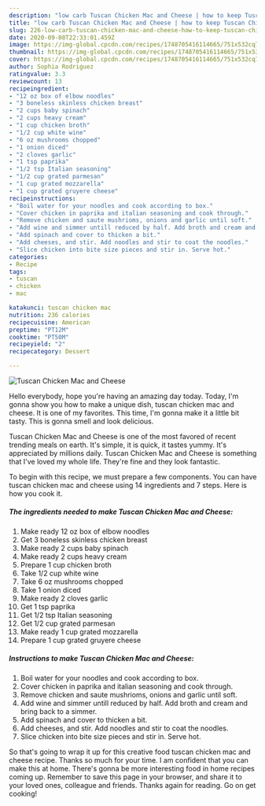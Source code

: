```yaml
---
description: "low carb Tuscan Chicken Mac and Cheese | how to keep Tuscan Chicken Mac and Cheese"
title: "low carb Tuscan Chicken Mac and Cheese | how to keep Tuscan Chicken Mac and Cheese"
slug: 226-low-carb-tuscan-chicken-mac-and-cheese-how-to-keep-tuscan-chicken-mac-and-cheese
date: 2020-09-08T22:33:01.459Z
image: https://img-global.cpcdn.com/recipes/1748705416114665/751x532cq70/tuscan-chicken-mac-and-cheese-recipe-main-photo.jpg
thumbnail: https://img-global.cpcdn.com/recipes/1748705416114665/751x532cq70/tuscan-chicken-mac-and-cheese-recipe-main-photo.jpg
cover: https://img-global.cpcdn.com/recipes/1748705416114665/751x532cq70/tuscan-chicken-mac-and-cheese-recipe-main-photo.jpg
author: Sophia Rodriguez
ratingvalue: 3.3
reviewcount: 13
recipeingredient:
- "12 oz box of elbow noodles"
- "3 boneless skinless chicken breast"
- "2 cups baby spinach"
- "2 cups heavy cream"
- "1 cup chicken broth"
- "1/2 cup white wine"
- "6 oz mushrooms chopped"
- "1 onion diced"
- "2 cloves garlic"
- "1 tsp paprika"
- "1/2 tsp Italian seasoning"
- "1/2 cup grated parmesan"
- "1 cup grated mozzarella"
- "1 cup grated gruyere cheese"
recipeinstructions:
- "Boil water for your noodles and cook according to box."
- "Cover chicken in paprika and italian seasoning and cook through."
- "Remove chicken and saute mushrioms, onions and garlic until soft."
- "Add wine and simmer untill reduced by half. Add broth and cream and bring back to a simmer."
- "Add spinach and cover to thicken a bit."
- "Add cheeses, and stir. Add noodles and stir to coat the noodles."
- "Slice chicken into bite size pieces and stir in. Serve hot."
categories:
- Recipe
tags:
- tuscan
- chicken
- mac

katakunci: tuscan chicken mac 
nutrition: 236 calories
recipecuisine: American
preptime: "PT12M"
cooktime: "PT50M"
recipeyield: "2"
recipecategory: Dessert

---
```



![Tuscan Chicken Mac and Cheese](https://img-global.cpcdn.com/recipes/1748705416114665/751x532cq70/tuscan-chicken-mac-and-cheese-recipe-main-photo.jpg)

Hello everybody, hope you're having an amazing day today. Today, I'm gonna show you how to make a unique dish, tuscan chicken mac and cheese. It is one of my favorites. This time, I'm gonna make it a little bit tasty. This is gonna smell and look delicious.

Tuscan Chicken Mac and Cheese is one of the most favored of recent trending meals on earth. It's simple, it is quick, it tastes yummy. It's appreciated by millions daily. Tuscan Chicken Mac and Cheese is something that I've loved my whole life. They're fine and they look fantastic.




To begin with this recipe, we must prepare a few components. You can have tuscan chicken mac and cheese using 14 ingredients and 7 steps. Here is how you cook it.

<!--inarticleads1-->

##### The ingredients needed to make Tuscan Chicken Mac and Cheese:

1. Make ready 12 oz box of elbow noodles
1. Get 3 boneless skinless chicken breast
1. Make ready 2 cups baby spinach
1. Make ready 2 cups heavy cream
1. Prepare 1 cup chicken broth
1. Take 1/2 cup white wine
1. Take 6 oz mushrooms chopped
1. Take 1 onion diced
1. Make ready 2 cloves garlic
1. Get 1 tsp paprika
1. Get 1/2 tsp Italian seasoning
1. Get 1/2 cup grated parmesan
1. Make ready 1 cup grated mozzarella
1. Prepare 1 cup grated gruyere cheese




<!--inarticleads2-->

##### Instructions to make Tuscan Chicken Mac and Cheese:

1. Boil water for your noodles and cook according to box.
1. Cover chicken in paprika and italian seasoning and cook through.
1. Remove chicken and saute mushrioms, onions and garlic until soft.
1. Add wine and simmer untill reduced by half. Add broth and cream and bring back to a simmer.
1. Add spinach and cover to thicken a bit.
1. Add cheeses, and stir. Add noodles and stir to coat the noodles.
1. Slice chicken into bite size pieces and stir in. Serve hot.




So that's going to wrap it up for this creative food tuscan chicken mac and cheese recipe. Thanks so much for your time. I am confident that you can make this at home. There's gonna be more interesting food in home recipes coming up. Remember to save this page in your browser, and share it to your loved ones, colleague and friends. Thanks again for reading. Go on get cooking!

